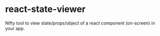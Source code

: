 # react-state-viewer
Nifty tool to view state/props/object of a react component (on-screen) in your app. 
